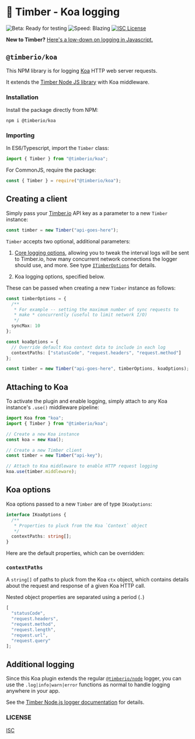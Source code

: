 # 🌲 Timber - Koa logging

![Beta: Ready for testing](https://img.shields.io/badge/early_release-beta-green.svg)
![Speed: Blazing](https://img.shields.io/badge/speed-blazing%20%F0%9F%94%A5-brightgreen.svg)
[![ISC License](https://img.shields.io/badge/license-ISC-ff69b4.svg)](LICENSE.md)

**New to Timber?** [Here's a low-down on logging in Javascript.](https://github.com/timberio/timber-js)

## `@timberio/koa`

This NPM library is for logging [Koa](https://koajs.com/) HTTP web server requests.

It extends the [Timber Node JS library](https://github.com/timberio/timber-js/tree/master/packages/node) with Koa middleware.

### Installation

Install the package directly from NPM:

```
npm i @timberio/koa
```

### Importing

In ES6/Typescript, import the `Timber` class:

```typescript
import { Timber } from "@timberio/koa";
```

For CommonJS, require the package:

```js
const { Timber } = require("@timberio/koa");
```

## Creating a client

Simply pass your [Timber.io](https://timber.io) API key as a parameter to a new `Timber` instance:

```typescript
const timber = new Timber("api-goes-here");
```

`Timber` accepts two optional, additional parameters:

1. [Core logging options](https://github.com/timberio/timber-js/tree/master/packages/types#itimberoptions), allowing you to tweak the interval logs will be sent to Timber.io, how many concurrent network connections the logger should use, and more. See type [`ITimberOptions`](https://github.com/timberio/timber-js/tree/master/packages/types#itimberoptions) for details.

2. Koa logging options, specified below.

These can be passed when creating a new `Timber` instance as follows:

```typescript
const timberOptions = {
  /**
   * For example -- setting the maximum number of sync requests to
   * make * concurrently (useful to limit network I/O)
   */
  syncMax: 10
};

const koaOptions = {
  // Override default Koa context data to include in each log
  contextPaths: ["statusCode", "request.headers", "request.method"]
};

const timber = new Timber("api-goes-here", timberOptions, koaOptions);
```

## Attaching to Koa

To activate the plugin and enable logging, simply attach to any Koa instance's `.use()` middleware pipeline:

```typescript
import Koa from "koa";
import { Timber } from "@timberio/koa";

// Create a new Koa instance
const koa = new Koa();

// Create a new Timber client
const timber = new Timber("api-key");

// Attach to Koa middleware to enable HTTP request logging
koa.use(timber.middleware);
```

## Koa options

Koa options passed to a new `Timber` are of type `IKoaOptions`:

```typescript
interface IKoaOptions {
  /**
   * Properties to pluck from the Koa `Context` object
   */
  contextPaths: string[];
}
```

Here are the default properties, which can be overridden:

### `contextPaths`

A `string[]` of paths to pluck from the Koa `ctx` object, which contains details about the request and response of a given Koa HTTP call.

Nested object properties are separated using a period (`.`)

```js
[
  "statusCode",
  "request.headers",
  "request.method",
  "request.length",
  "request.url",
  "request.query"
];
```

## Additional logging

Since this Koa plugin extends the regular [`@timberio/node`](https://github.com/timberio/timber-js/tree/master/packages/node) logger, you can use the `.log|info|warn|error` functions as normal to handle logging anywhere in your app.

See the [Timber Node.js logger documentation](https://github.com/timberio/timber-js/tree/master/packages/node#documentation) for details.

### LICENSE

[ISC](LICENSE.md)
